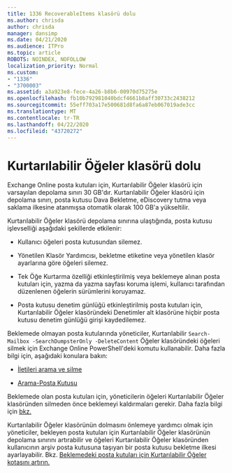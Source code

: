```yaml
---
title: 1336 RecoverableItems klasörü dolu
ms.author: chrisda
author: chrisda
manager: dansimp
ms.date: 04/21/2020
ms.audience: ITPro
ms.topic: article
ROBOTS: NOINDEX, NOFOLLOW
localization_priority: Normal
ms.custom:
- "1336"
- "3700003"
ms.assetid: a3a923e8-fece-4a26-b8b6-00970d75275e
ms.openlocfilehash: fb10b792981040bdcf4661b8aff30733c2438212
ms.sourcegitcommit: 55eff703a17e500681d8fa6a87eb067019ade3cc
ms.translationtype: MT
ms.contentlocale: tr-TR
ms.lasthandoff: 04/22/2020
ms.locfileid: "43720272"
---
```

# <a name="the-recoverable-items-folder-is-full"></a>Kurtarılabilir Öğeler klasörü dolu

Exchange Online posta kutuları için, Kurtarılabilir Öğeler klasörü için varsayılan depolama sınırı 30 GB'dır. Kurtarılabilir Öğeler klasörü için depolama sınırı, posta kutusu Dava Bekletme, eDiscovery tutma veya saklama ilkesine atanmışsa otomatik olarak 100 GB'a yükseltilir.

Kurtarılabilir Öğeler klasörü depolama sınırına ulaştığında, posta kutusu işlevselliği aşağıdaki şekillerde etkilenir:

- Kullanıcı öğeleri posta kutusundan silemez.

- Yönetilen Klasör Yardımcısı, bekletme etiketine veya yönetilen klasör ayarlarına göre öğeleri silemez.

- Tek Öğe Kurtarma özelliği etkinleştirilmiş veya beklemeye alınan posta kutuları için, yazma da yazma sayfası koruma işlemi, kullanıcı tarafından düzenlenen öğelerin sürümlerini koruyamaz.

- Posta kutusu denetim günlüğü etkinleştirilmiş posta kutuları için, Kurtarılabilir Öğeler klasöründeki Denetimler alt klasörüne hiçbir posta kutusu denetim günlüğü girişi kaydedilemez.

Beklemede olmayan posta kutularında yöneticiler, Kurtarılabilir `Search-Mailbox -SearchDumpsterOnly -DeleteContent` Öğeler klasöründeki öğeleri silmek için Exchange Online PowerShell'deki komutu kullanabilir. Daha fazla bilgi için, aşağıdaki konulara bakın:

- [İletileri arama ve silme](https://docs.microsoft.com/office365/securitycompliance/search-for-and-delete-messagesadmin-help)

- [Arama-Posta Kutusu](https://docs.microsoft.com/powershell/module/exchange/mailboxes/Search-Mailbox)

Beklemede olan posta kutuları için, yöneticilerin öğeleri Kurtarılabilir Öğeler klasöründen silmeden önce beklemeyi kaldırmaları gerekir. Daha fazla bilgi için [bkz.](https://docs.microsoft.com/office365/securitycompliance/delete-items-in-the-recoverable-items-folder-of-mailboxes-on-hold)

Kurtarılabilir Öğeler klasörünün dolmasını önlemeye yardımcı olmak için yöneticiler, bekleyen posta kutuları için Kurtarılabilir Öğeler klasörünün depolama sınırını artırabilir ve öğeleri Kurtarılabilir Öğeler klasöründen kullanıcının arşiv posta kutusuna taşıyan bir posta kutusu bekletme ilkesi ayarlayabilir. Bkz. [Beklemedeki posta kutuları için Kurtarılabilir Öğeler kotasını artırın.](https://docs.microsoft.com/office365/securitycompliance/increase-the-recoverable-quota-for-mailboxes-on-hold)
